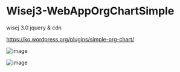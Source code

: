 # Wisej3-WebAppOrgChartSimple
wisej 3.0 jquery &amp; cdn 

https://ko.wordpress.org/plugins/simple-org-chart/

![image](https://user-images.githubusercontent.com/50413/187351215-8380051f-2e15-4a15-9af0-b4c7c1ddf980.png)

![image](https://user-images.githubusercontent.com/50413/187351113-1bd407b2-0181-4288-a071-55fb9b961aa8.png)
